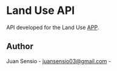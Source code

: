 # Land Use API  

API developed for the Land Use [APP](https://github.com/juansensio/land-use).

## Author

Juan Sensio - juansensio03@gmail.com -
